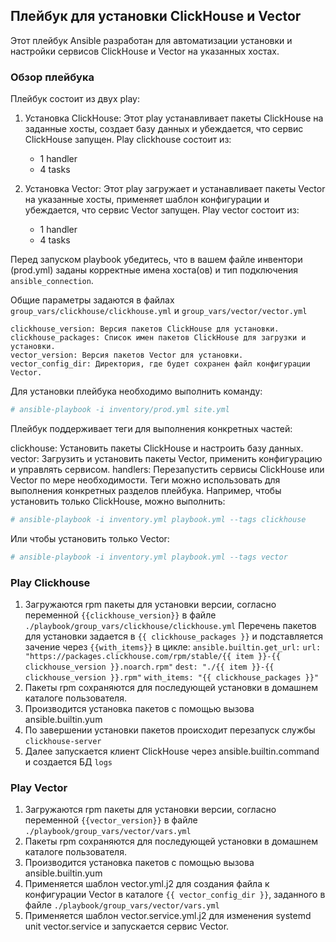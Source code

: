 ## Плейбук для установки ClickHouse и Vector
Этот плейбук Ansible разработан для автоматизации установки и настройки сервисов ClickHouse и Vector на указанных хостах.

### Обзор плейбука
Плейбук состоит из двух play:

1. Установка ClickHouse: Этот play устанавливает пакеты ClickHouse на заданные хосты, создает базу данных и убеждается, что сервис ClickHouse запущен.
Play clickhouse cостоит из:

    * 1 handler  
    * 4 tasks  
2. Установка Vector: Этот play загружает и устанавливает пакеты Vector на указанные хосты, применяет шаблон конфигурации и убеждается, что сервис Vector запущен.
Play vector состоит из:

    * 1 handler
    * 4 tasks 

Перед запуском playbook убедитесь, что в вашем файле инвентори (prod.yml) заданы корректные имена хоста(ов) и тип подключения `ansible_connection`.

Общие параметры задаются в файлах `group_vars/clickhouse/clickhouse.yml` и `group_vars/vector/vector.yml`

	clickhouse_version: Версия пакетов ClickHouse для установки.
	clickhouse_packages: Список имен пакетов ClickHouse для загрузки и установки.
	vector_version: Версия пакетов Vector для установки.
	vector_config_dir: Директория, где будет сохранен файл конфигурации Vector.

Для установки плейбука необходимо выполнить команду:
```bash
# ansible-playbook -i inventory/prod.yml site.yml
```

Плейбук поддерживает теги для выполнения конкретных частей:

clickhouse: Установить пакеты ClickHouse и настроить базу данных.
vector: Загрузить и установить пакеты Vector, применить конфигурацию и управлять сервисом.
handlers: Перезапустить сервисы ClickHouse или Vector по мере необходимости.
Теги можно использовать для выполнения конкретных разделов плейбука. Например, чтобы установить только ClickHouse, можно выполнить:

```bash
# ansible-playbook -i inventory.yml playbook.yml --tags clickhouse
```
Или чтобы установить только Vector:

```bash
# ansible-playbook -i inventory.yml playbook.yml --tags vector
```


### Play Clickhouse
1. Загружаются rpm пакеты для установки версии, согласно переменной `{{clickhouse_version}}` в файле `./playbook/group_vars/clickhouse/clickhouse.yml`
Перечень пакетов для установки задается в `{{ clickhouse_packages }}` и подставляется зачение через `{{with_items}}` в цикле:
`ansible.builtin.get_url:`
		`url: "https://packages.clickhouse.com/rpm/stable/{{ item }}-{{ clickhouse_version }}.noarch.rpm"`
		`dest: "./{{ item }}-{{ clickhouse_version }}.rpm"`
`with_items: "{{ clickhouse_packages }}"`
2. Пакеты rpm сохраняются для последующей установки в домашнем каталоге пользователя. 
3. Производится установка пакетов с помощью вызова ansible.builtin.yum
4. По завершении установки пакетов происходит перезапуск службы `clickhouse-server`
5. Далее запускается клиент ClickHouse через ansible.builtin.command и создается БД `logs`

### Play Vector
1. Загружаются rpm пакеты для установки версии, согласно переменной `{{vector_version}}` в файле `./playbook/group_vars/vector/vars.yml`
2. Пакеты rpm сохраняются для последующей установки в домашнем каталоге пользователя. 
3. Производится установка пакетов с помощью вызова ansible.builtin.yum
4. Применяется шаблон vector.yml.j2 для создания файла к конфигурации Vector в каталоге `{{ vector_config_dir }}`, заданного в файле `./playbook/group_vars/vector/vars.yml`
5. Применяется шаблон vector.service.yml.j2 для изменения systemd unit vector.service и запускается сервис Vector.
